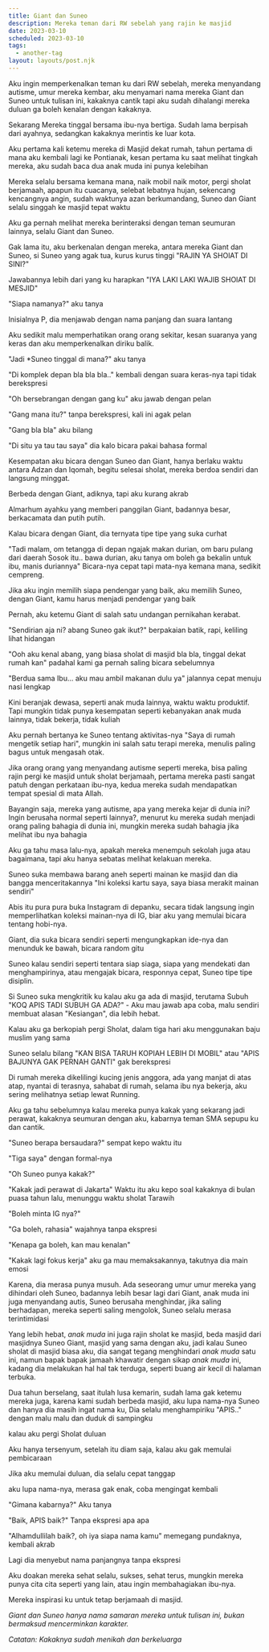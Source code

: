 ```yaml
---
title: Giant dan Suneo
description: Mereka teman dari RW sebelah yang rajin ke masjid
date: 2023-03-10
scheduled: 2023-03-10
tags:
  - another-tag
layout: layouts/post.njk
---
```


Aku ingin memperkenalkan teman ku dari RW sebelah, mereka menyandang autisme, umur mereka kembar, aku menyamari nama mereka Giant dan Suneo untuk tulisan ini, kakaknya cantik tapi aku sudah dihalangi mereka duluan ga boleh kenalan dengan kakaknya. 

Sekarang Mereka tinggal bersama ibu-nya bertiga. Sudah lama berpisah dari ayahnya, sedangkan kakaknya merintis ke luar kota.

Aku pertama kali ketemu mereka di Masjid dekat rumah, tahun pertama di mana aku kembali lagi ke Pontianak, kesan pertama ku saat melihat tingkah mereka, aku sudah baca dua anak muda ini punya kelebihan

Mereka selalu bersama kemana mana, naik mobil naik motor, pergi sholat berjamaah, apapun itu cuacanya, selebat lebatnya hujan, sekencang kencangnya angin, sudah waktunya azan berkumandang, Suneo dan Giant selalu singgah ke masjid tepat waktu

Aku ga pernah melihat mereka berinteraksi dengan teman seumuran lainnya, selalu Giant dan Suneo.

Gak lama itu, aku berkenalan dengan mereka, antara mereka Giant dan Suneo, si Suneo yang agak tua, kurus kurus tinggi "RAJIN YA SHOlAT DI SINI?"

Jawabannya lebih dari yang ku harapkan "IYA LAKI LAKI WAJIB SHOlAT DI MESJID"

"Siapa namanya?" aku tanya

Inisialnya P, dia menjawab dengan nama panjang dan suara lantang

Aku sedikit malu memperhatikan orang orang sekitar, kesan suaranya yang keras dan aku memperkenalkan diriku balik.

"Jadi *Suneo tinggal di mana?" aku tanya

"Di komplek depan bla bla bla.." kembali dengan suara keras-nya tapi tidak berekspresi

"Oh bersebrangan dengan gang ku" aku jawab dengan pelan

"Gang mana itu?" tanpa berekspresi, kali ini agak pelan

"Gang bla bla" aku bilang

"Di situ ya tau tau saya" dia kalo bicara pakai bahasa formal

Kesempatan aku bicara dengan Suneo dan Giant, hanya berlaku waktu antara Adzan dan Iqomah, begitu selesai sholat, mereka berdoa sendiri dan langsung minggat.

Berbeda dengan Giant, adiknya, tapi aku kurang akrab

Almarhum ayahku yang memberi panggilan Giant, badannya besar, berkacamata dan putih putih.

Kalau bicara dengan Giant, dia ternyata tipe tipe yang suka curhat

"Tadi malam, om tetangga di depan ngajak makan durian, om baru pulang dari daerah Sosok itu.. bawa durian, aku tanya om boleh ga bekalin untuk ibu, manis duriannya" Bicara-nya cepat tapi mata-nya kemana mana, sedikit cempreng.

Jika aku ingin memilih siapa pendengar yang baik, aku memilih Suneo, dengan Giant, kamu harus menjadi pendengar yang baik

Pernah, aku ketemu Giant di salah satu undangan pernikahan kerabat.

"Sendirian aja ni? abang Suneo gak ikut?" berpakaian batik, rapi, keliling lihat hidangan

"Ooh aku kenal abang, yang biasa sholat di masjid bla bla, tinggal dekat rumah kan" padahal kami ga pernah saling bicara sebelumnya

"Berdua sama Ibu... aku mau ambil makanan dulu ya" jalannya cepat menuju nasi lengkap

Kini beranjak dewasa, seperti anak muda lainnya, waktu waktu produktif. Tapi mungkin tidak punya kesempatan seperti kebanyakan anak muda lainnya, tidak bekerja, tidak kuliah

Aku pernah bertanya ke Suneo tentang aktivitas-nya "Saya di rumah mengetik setiap hari", mungkin ini salah satu terapi mereka, menulis paling bagus untuk mengasah otak.

Jika orang orang yang menyandang autisme seperti mereka, bisa paling rajin pergi ke masjid untuk sholat berjamaah, pertama mereka pasti sangat patuh dengan perkataan ibu-nya, kedua mereka sudah mendapatkan tempat spesial di mata Allah.

Bayangin saja, mereka yang autisme, apa yang mereka kejar di dunia ini? Ingin berusaha normal seperti lainnya?, menurut ku mereka sudah menjadi orang paling bahagia di dunia ini, mungkin mereka sudah bahagia jika melihat ibu nya bahagia

Aku ga tahu masa lalu-nya, apakah mereka menempuh sekolah juga atau bagaimana, tapi aku hanya sebatas melihat kelakuan mereka.

Suneo suka membawa barang aneh seperti mainan ke masjid dan dia bangga menceritakannya "Ini koleksi kartu saya, saya biasa merakit mainan sendiri"

Abis itu pura pura buka Instagram di depanku, secara tidak langsung ingin memperlihatkan koleksi mainan-nya di IG, biar aku yang memulai bicara tentang hobi-nya.

Giant, dia suka bicara sendiri seperti mengungkapkan ide-nya dan menunduk ke bawah, bicara random gitu

Suneo kalau sendiri seperti tentara siap siaga, siapa yang mendekati dan menghampirinya, atau mengajak bicara, responnya cepat, Suneo tipe tipe disiplin.

Si Suneo suka mengkritik ku kalau aku ga ada di masjid, terutama Subuh "KOQ APIS TADI SUBUH GA ADA?" - Aku mau jawab apa coba, malu sendiri membuat alasan "Kesiangan", dia lebih hebat.

Kalau aku ga berkopiah pergi Sholat, dalam tiga hari aku menggunakan baju muslim yang sama

Suneo selalu bilang "KAN BISA TARUH KOPIAH LEBIH DI MOBIL" atau "APIS BAJUNYA GAK PERNAH GANTI" gak berekspresi 

Di rumah mereka dikelilingi kucing jenis anggora, ada yang manjat di atas atap, nyantai di terasnya, sahabat di rumah, selama ibu nya bekerja, aku sering melihatnya setiap lewat Running.

Aku ga tahu sebelumnya kalau mereka punya kakak yang sekarang jadi perawat, kakaknya seumuran dengan aku, kabarnya teman SMA sepupu ku dan cantik.

"Suneo berapa bersaudara?" sempat kepo waktu itu

"Tiga saya" dengan formal-nya

"Oh Suneo punya kakak?"

"Kakak jadi perawat di Jakarta" Waktu itu aku kepo soal kakaknya di bulan puasa tahun lalu, menunggu waktu sholat Tarawih

"Boleh minta IG nya?"

"Ga boleh, rahasia" wajahnya tanpa ekspresi

"Kenapa ga boleh, kan mau kenalan"

"Kakak lagi fokus kerja" aku ga mau memaksakannya, takutnya dia main emosi

Karena, dia merasa punya musuh. Ada seseorang umur umur mereka yang dihindari oleh Suneo, badannya lebih besar lagi dari Giant, anak muda ini juga menyandang autis, Suneo berusaha menghindar, jika saling berhadapan, mereka seperti saling mengolok, Suneo selalu merasa terintimidasi

Yang lebih hebat, *anak muda* ini juga rajin sholat ke masjid, beda masjid dari masjidnya Suneo Giant, masjid yang sama dengan aku, jadi kalau Suneo sholat di masjid biasa aku, dia sangat tegang menghindari *anak muda* satu ini, namun bapak bapak jamaah khawatir dengan sikap *anak muda* ini, kadang dia melakukan hal hal tak terduga, seperti buang air kecil di halaman terbuka.

Dua tahun berselang, saat itulah lusa kemarin, sudah lama gak ketemu mereka juga, karena kami sudah berbeda masjid, aku lupa nama-nya Suneo dan hanya dia masih ingat nama ku, Dia selalu menghampiriku "APIS.." dengan malu malu dan duduk di sampingku

kalau aku pergi Sholat duluan

Aku hanya tersenyum, setelah itu diam saja, kalau aku gak memulai pembicaraan

Jika aku memulai duluan, dia selalu cepat tanggap

aku lupa nama-nya, merasa gak enak, coba mengingat kembali

"Gimana kabarnya?" Aku tanya

"Baik, APIS baik?" Tanpa ekspresi apa apa

"Alhamdullilah baik?, oh iya siapa nama kamu" memegang pundaknya, kembali akrab

Lagi dia menyebut nama panjangnya tanpa ekspresi

Aku doakan mereka sehat selalu, sukses, sehat terus, mungkin mereka punya cita cita seperti yang lain, atau ingin membahagiakan ibu-nya.

Mereka inspirasi ku untuk tetap berjamaah di masjid.

*Giant dan Suneo hanya nama samaran mereka untuk tulisan ini, bukan bermaksud mencerminkan karakter.*

*Catatan: Kakaknya sudah menikah dan berkeluarga*